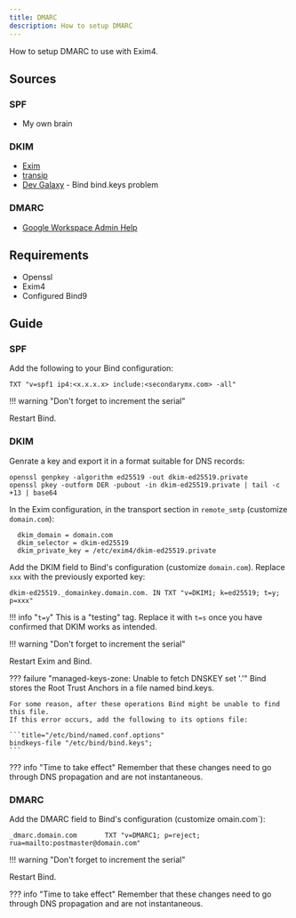 ```yaml
---
title: DMARC
description: How to setup DMARC
---
```


How to setup DMARC to use with Exim4. 

## Sources

### SPF

- My own brain

### DKIM

- [Exim](https://www.exim.org/exim-html-current/doc/html/spec_html/ch-dkim_spf_srs_and_dmarc.html)
- [transip](https://www.transip.eu/knowledgebase/3199-using-dkim-with-ubuntu-debian)
- [Dev Galaxy](https://dev1galaxy.org/viewtopic.php?id=5340) - Bind bind.keys problem

### DMARC

- [Google Workspace Admin Help](https://support.google.com/a/answer/2466580?hl=en)

## Requirements

- Openssl
- Exim4
- Configured Bind9

## Guide

### SPF

Add the following to your Bind configuration:

```
TXT "v=spf1 ip4:<x.x.x.x> include:<secondarymx.com> -all"
```

!!! warning "Don't forget to increment the serial"

Restart Bind.

### DKIM

Genrate a key and export it in a format suitable for DNS records:

```
openssl genpkey -algorithm ed25519 -out dkim-ed25519.private
openssl pkey -outform DER -pubout -in dkim-ed25519.private | tail -c +13 | base64
```

In the Exim configuration, in the transport section in `remote_smtp` (customize `domain.com`):

```
  dkim_domain = domain.com
  dkim_selector = dkim-ed25519
  dkim_private_key = /etc/exim4/dkim-ed25519.private
```

Add the DKIM field to Bind's configuration (customize `domain.com`). Replace `xxx` with the previously exported key:

```
dkim-ed25519._domainkey.domain.com. IN TXT "v=DKIM1; k=ed25519; t=y; p=xxx"
```

!!! info "`t=y`"
    This is a "testing" tag. Replace it with `t=s` once you have confirmed that DKIM works as intended.

!!! warning "Don't forget to increment the serial"

Restart Exim and Bind.

??? failure "managed-keys-zone: Unable to fetch DNSKEY set '.'"
    Bind stores the Root Trust Anchors in a file named bind.keys. 

    For some reason, after these operations Bind might be unable to find this file. 
    If this error occurs, add the following to its options file:

    ```title="/etc/bind/named.conf.options"
    bindkeys-file "/etc/bind/bind.keys";
    ```

??? info "Time to take effect"
    Remember that these changes need to go through DNS propagation and are not instantaneous.


### DMARC

Add the DMARC field to Bind's configuration (customize omain.com`):

```
_dmarc.domain.com       TXT "v=DMARC1; p=reject; rua=mailto:postmaster@domain.com"
```

!!! warning "Don't forget to increment the serial"

Restart Bind. 

??? info "Time to take effect"
    Remember that these changes need to go through DNS propagation and are not instantaneous.
